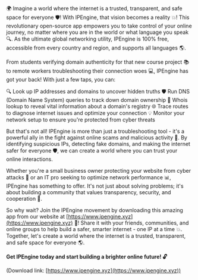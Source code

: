 🌍 Imagine a world where the internet is a trusted, transparent, and safe space for everyone 🛡️! With IPEngine, that vision becomes a reality 💥! This revolutionary open-source app empowers you to take control of your online journey, no matter where you are in the world or what language you speak 🔍. As the ultimate global networking utility, IPEngine is 100% free, accessible from every country and region, and supports all languages 🌎.

From students verifying domain authenticity for that new course project 📚 to remote workers troubleshooting their connection woes 💻, IPEngine has got your back! With just a few taps, you can:

🔍 Look up IP addresses and domains to uncover hidden truths
🛡️ Run DNS (Domain Name System) queries to track down domain ownership
💪 Whois lookup to reveal vital information about a domain's registry
🌐 Trace routes to diagnose internet issues and optimize your connection
💡 Monitor your network setup to ensure you're protected from cyber threats

But that's not all! IPEngine is more than just a troubleshooting tool - it's a powerful ally in the fight against online scams and malicious activity 💪. By identifying suspicious IPs, detecting fake domains, and making the internet safer for everyone 🛡️, we can create a world where you can trust your online interactions.

Whether you're a small business owner protecting your website from cyber attacks 🏢 or an IT pro seeking to optimize network performance 📊, IPEngine has something to offer. It's not just about solving problems; it's about building a community that values transparency, security, and cooperation 🌟.

So why wait? Join the IPEngine movement by downloading this amazing app from our website at [https://www.ipengine.xyz](https://www.ipengine.xyz) 📲! Share it with your friends, communities, and online groups to help build a safer, smarter internet - one IP at a time 💥. Together, let's create a world where the internet is a trusted, transparent, and safe space for everyone 🌎.

**Get IPEngine today and start building a brighter online future! 🔓**

(Download link: [https://www.ipengine.xyz](https://www.ipengine.xyz))